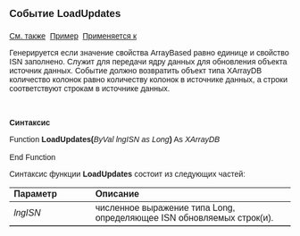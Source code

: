 ﻿<html>
<head>
<title>Системное событие документа LoadUpdates </title>
</head>

<body>

<p><strong><font size="4" face="Arial">Событие LoadUpdates<br>
<br>
</font></strong><font face="Arial">
<a href="Load.html">См. также</a>&nbsp; <u>Пример</u>&nbsp; <a href="../Functions/Asdata.html">
Применяется к</a></font></p>

<p class="label"><font face="Arial">Генерируется если значение 
свойства ArrayBased равно единице и свойство ISN заполнено. Служит для передачи 
ядру данных для обновления объекта источник данных. Событие должно возвратить 
объект типа XArrayDB количество колонок равно количеству колонок в источнике 
данных, а строки соответствуют строкам в источнике данных.</font></p>

<p class="label">&nbsp;</p>
<p class="label"><font face="Arial"><b>Синтаксис</b></font></p>

<p><font face="Arial">Function <b>LoadUpdates(</b><i>ByVal lngISN as 
Long</i><b>)</b> As <i>XArrayDB</i><br>
<br>
End Function </font></p>

<p><font face="Arial">Синтаксис функции <b>LoadUpdates </b>состоит из 
следующих частей:</font></p>

<table border="1" cellPadding="5" cols="2" frame="below" rules="rows" id="table1">
<TBODY>
  <tr vAlign="top">
    <td class="label" width="29%"><font face="Arial"><b>Параметр</b></font></td>
    <td class="label" width="71%"><font face="Arial"><strong>Описание</strong></font></td>
  </tr>
  <tr>
    <td width="29%"><font face="Arial"><i>lngISN </i> </font></td>
    <td width="71%"><font face="Arial">численное выражение типа Long, 
	определяющее ISN обновляемых строк(и).</font></td>
  </tr>
  </table>

<p>&nbsp;</p>

</body>
</html>

